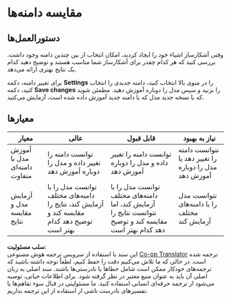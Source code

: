 <!--
CO_OP_TRANSLATOR_METADATA:
{
  "original_hash": "d93ee76fac4c2199973689ecd05baaf9",
  "translation_date": "2025-08-25T20:51:44+00:00",
  "source_file": "5-retail/lessons/1-train-stock-detector/assignment.md",
  "language_code": "fa"
}
-->
# مقایسه دامنه‌ها

## دستورالعمل‌ها

وقتی آشکارساز اشیاء خود را ایجاد کردید، امکان انتخاب از بین چندین دامنه وجود داشت. بررسی کنید که هر کدام چقدر برای آشکارساز شما مناسب هستند و توضیح دهید کدام یک نتایج بهتری ارائه می‌دهد.

برای تغییر دامنه، دکمه **Settings** را در منوی بالا انتخاب کنید، دامنه جدیدی را انتخاب کنید، دکمه **Save changes** را بزنید و سپس مدل را دوباره آموزش دهید. مطمئن شوید که با نسخه جدید مدل که با دامنه جدید آموزش داده شده است، آزمایش می‌کنید.

## معیارها

| معیار | عالی | قابل قبول | نیاز به بهبود |
| ------ | ----- | ---------- | -------------- |
| آموزش مدل با دامنه‌ای متفاوت | توانست دامنه را تغییر داده و مدل را دوباره آموزش دهد | توانست دامنه را تغییر داده و مدل را دوباره آموزش دهد | نتوانست دامنه را تغییر دهد یا مدل را دوباره آموزش دهد |
| آزمایش مدل و مقایسه نتایج | توانست مدل را با دامنه‌های مختلف آزمایش کند، نتایج را مقایسه کند و توضیح دهد کدام بهتر است | توانست مدل را با دامنه‌های مختلف آزمایش کند، اما نتوانست نتایج را مقایسه کند و توضیح دهد کدام بهتر است | نتوانست مدل را با دامنه‌های مختلف آزمایش کند |

**سلب مسئولیت**:  
این سند با استفاده از سرویس ترجمه هوش مصنوعی [Co-op Translator](https://github.com/Azure/co-op-translator) ترجمه شده است. در حالی که ما تلاش می‌کنیم دقت را حفظ کنیم، لطفاً توجه داشته باشید که ترجمه‌های خودکار ممکن است شامل خطاها یا نادرستی‌ها باشند. سند اصلی به زبان اصلی آن باید به عنوان منبع معتبر در نظر گرفته شود. برای اطلاعات حیاتی، توصیه می‌شود از ترجمه حرفه‌ای انسانی استفاده کنید. ما مسئولیتی در قبال سوء تفاهم‌ها یا تفسیرهای نادرست ناشی از استفاده از این ترجمه نداریم.